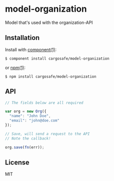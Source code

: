 
# model-organization

  Model that's used with the organization-API

## Installation

  Install with [component(1)](//component.io):

    $ component install cargosafe/model-organization

  or [npm(1)](//nodejs.org):

    $ npm install cargosafe/model-organization

## API

```javascript
// The fields below are all required

var org = new Org({
  "name": "John Doe",
  "email": "john@doe.com"
});

// Save, will send a request to the API
// Note the callback!

org.save(fn(err));
```
## License

  MIT

